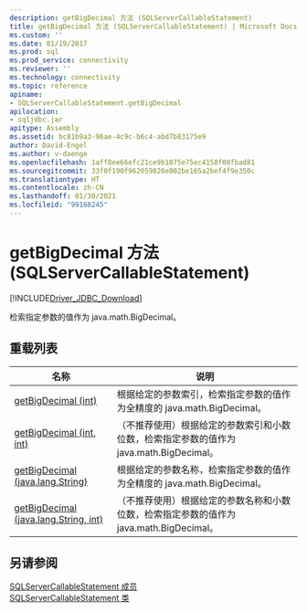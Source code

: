 ```yaml
---
description: getBigDecimal 方法 (SQLServerCallableStatement)
title: getBigDecimal 方法 (SQLServerCallableStatement) | Microsoft Docs
ms.custom: ''
ms.date: 01/19/2017
ms.prod: sql
ms.prod_service: connectivity
ms.reviewer: ''
ms.technology: connectivity
ms.topic: reference
apiname:
- SQLServerCallableStatement.getBigDecimal
apilocation:
- sqljdbc.jar
apitype: Assembly
ms.assetid: bc81b9a3-96ae-4c9c-b6c4-abd7b83175e9
author: David-Engel
ms.author: v-daenge
ms.openlocfilehash: 1aff8ee66efc21ce9b1075e75ec4158f08fbad81
ms.sourcegitcommit: 33f0f190f962059826e002be165a2bef4f9e350c
ms.translationtype: HT
ms.contentlocale: zh-CN
ms.lasthandoff: 01/30/2021
ms.locfileid: "99168245"
---
```

# <a name="getbigdecimal-method-sqlservercallablestatement"></a>getBigDecimal 方法 (SQLServerCallableStatement)
[!INCLUDE[Driver_JDBC_Download](../../../includes/driver_jdbc_download.md)]

  检索指定参数的值作为 java.math.BigDecimal。  
  
## <a name="overload-list"></a>重载列表  
  
|名称|说明|  
|----------|-----------------|  
|[getBigDecimal (int)](../../../connect/jdbc/reference/getbigdecimal-method-int.md)|根据给定的参数索引，检索指定参数的值作为全精度的 java.math.BigDecimal。|  
|[getBigDecimal (int, int)](../../../connect/jdbc/reference/getbigdecimal-method-int-int.md)|（不推荐使用）根据给定的参数索引和小数位数，检索指定参数的值作为 java.math.BigDecimal。|  
|[getBigDecimal (java.lang.String)](../../../connect/jdbc/reference/getbigdecimal-method-java-lang-string.md)|根据给定的参数名称，检索指定参数的值作为全精度的 java.math.BigDecimal。|  
|[getBigDecimal (java.lang.String, int)](../../../connect/jdbc/reference/getbigdecimal-method-java-lang-string-int.md)|（不推荐使用）根据给定的参数名称和小数位数，检索指定参数的值作为 java.math.BigDecimal。|  
  
## <a name="see-also"></a>另请参阅  
 [SQLServerCallableStatement 成员](../../../connect/jdbc/reference/sqlservercallablestatement-members.md)   
 [SQLServerCallableStatement 类](../../../connect/jdbc/reference/sqlservercallablestatement-class.md)  
  
  
